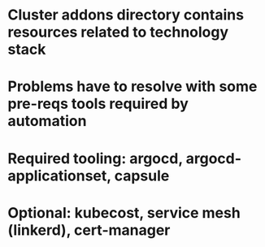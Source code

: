 # Cluster addons directory contains resources related to technology stack 
# Problems have to resolve with some pre-reqs tools required by automation
# Required tooling: argocd, argocd-applicationset, capsule
# Optional: kubecost, service mesh (linkerd), cert-manager
